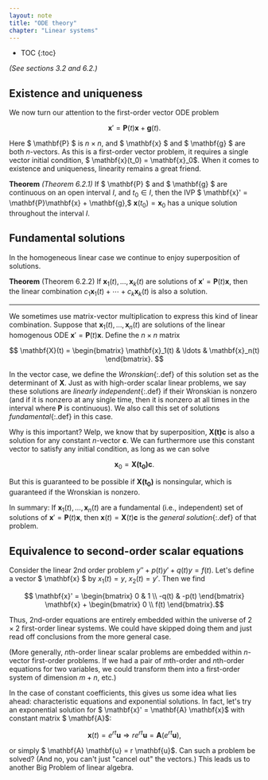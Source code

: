 ```yaml
---
layout: note
title: "ODE theory"
chapter: "Linear systems"
---
```

* TOC
{:toc}

*(See sections 3.2 and 6.2.)*

## Existence and uniqueness

We now turn our attention to the first-order vector ODE problem

$$ \mathbf{x}' = \mathbf{P}(t) \mathbf{x} + \mathbf{g}(t).$$

Here $ \mathbf{P} $ is $n\times n$, and $ \mathbf{x} $ and $ \mathbf{g} $ are both $n$-vectors. As this is a first-order vector problem, it requires a single vector initial condition, $ \mathbf{x}(t_0) = \mathbf{x}_0$. When it comes to existence and uniqueness, linearity remains a great friend.

**Theorem** *(Theorem 6.2.1)* If $ \mathbf{P} $ and $ \mathbf{g} $ are continuous on an open interval $I$, and $t_0\in I$, then the IVP $ \mathbf{x}' = \mathbf{P}\mathbf{x} + \mathbf{g},$ $\mathbf{x}(t_0) = \mathbf{x}_0$ has a unique solution throughout the interval $I$.

## Fundamental solutions

In the homogeneous linear case we continue to enjoy superposition of solutions.

**Theorem** (Theorem 6.2.2) If $\mathbf{x}_1(t), \ldots, \mathbf{x}_k(t)$ are solutions of $\mathbf{x}' = \mathbf{P}(t) \mathbf{x}$, then the linear combination $c_1 \mathbf{x}_1(t) + \cdots + c_k \mathbf{x}_k(t)$ is also a solution.

---

We sometimes use matrix-vector multiplication to express this kind of linear combination. Suppose that $\mathbf{x}_1(t), \ldots, \mathbf{x}_n(t)$ are solutions of the linear homogenous ODE $\mathbf{x}' = \mathbf{P}(t) \mathbf{x}$. Define the $n\times n$ matrix

$$ \mathbf{X}(t) = \begin{bmatrix} \mathbf{x}_1(t) & \ldots & \mathbf{x}_n(t) \end{bmatrix}. $$

In the vector case, we define the *Wronskian*{:.def} of this solution set as the determinant of $\mathbf{X}$. Just as with high-order scalar linear problems, we say these solutions are *linearly independent*{:.def} if their Wronskian is nonzero (and if it is nonzero at any single time, then it is nonzero at all times in the interval where $\mathbf{P}$ is continuous). We also call this set of solutions *fundamental*{:.def} in this case.

Why is this important? Welp, we know that by superposition, $\mathbf{X(t)}\mathbf{c}$ is also a solution for any constant $n$-vector $\mathbf{c}$. We can furthermore use this constant vector to satisfy any initial condition, as long as we can solve

$$ \mathbf{x}_0 = \mathbf{X(t_0)}\mathbf{c}.$$

But this is guaranteed to be possible if $\mathbf{X(t_0)}$ is nonsingular, which is guaranteed if the Wronskian is nonzero. 

In summary: If $\mathbf{x}_1(t), \ldots, \mathbf{x}_n(t)$ are a fundamental (i.e., independent) set of solutions of $\mathbf{x}' = \mathbf{P}(t) \mathbf{x}$, then $\mathbf{x}(t)=\mathbf{X}(t)\mathbf{c}$ is the *general solution*{:.def} of that problem.


## Equivalence to second-order scalar equations

Consider the linear 2nd order problem $y'' + p(t)y' + q(t)y = f(t)$. Let's define a vector $ \mathbf{x} $ by $x_1(t)=y$, $x_2(t)=y'$. Then we find

$$ \mathbf{x}' = \begin{bmatrix} 0 & 1 \\ -q(t) & -p(t) \end{bmatrix} \mathbf{x} + \begin{bmatrix} 0 \\ f(t) \end{bmatrix}.$$

Thus, 2nd-order equations are entirely embedded within the universe of $2\times 2$ first-order linear systems. We could have skipped doing them and just read off conclusions from the more general case. 

(More generally, $n$th-order linear scalar problems are embedded within $n$-vector first-order problems. If we had a pair of $m$th-order and $n$th-order equations for two variables, we could transform them into a first-order system of dimension $m+n$, etc.)

In the case of constant coefficients, this gives us some idea what lies ahead: characteristic equations and exponential solutions. In fact, let's try an exponential solution for $ \mathbf{x}' = \mathbf{A} \mathbf{x}$ with constant matrix $ \mathbf{A}$:

$$ \mathbf{x}(t) = e^{rt} \mathbf{u} \Rightarrow r e^{rt} \mathbf{u} = \mathbf{A} (e^{rt} \mathbf{u}),$$

or simply $ \mathbf{A} \mathbf{u} = r \mathbf{u}$. Can such a problem be solved? (And no, you can't just "cancel out" the vectors.) This leads us to another Big Problem of linear algebra. 

